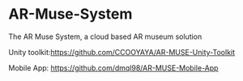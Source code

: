 # AR-Muse-System
The AR Muse System, a cloud based AR museum solution

Unity toolkit:https://github.com/CCOOYAYA/AR-MUSE-Unity-Toolkit

Mobile App: https://github.com/dmql98/AR-MUSE-Mobile-App
